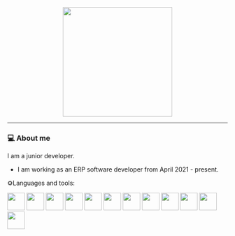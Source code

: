 <div align="center">
<img width=250 src="https://media.giphy.com/media/v1.Y2lkPTc5MGI3NjExMTU4b3JxZDBvd25vOXNiaHhxbzY1cGxyZjdidWZ2dXRhYTZ5Zm9hcCZlcD12MV9pbnRlcm5hbF9naWZfYnlfaWQmY3Q9Zw/13HBDT4QSTpveU/giphy.gif"> 
</div>

---

### 💻 About me 

I am a junior developer.

- I am working as an ERP software developer from April 2021 - present.

⚙️Languages and tools:

  <div>     
    <img width=40 heigth=40 src="https://cdn.jsdelivr.net/gh/devicons/devicon/icons/csharp/csharp-original.svg" />  
    <img width=40 heigth=40 src="https://cdn.jsdelivr.net/gh/devicons/devicon/icons/java/java-original.svg" />
    <img width=40 heigth=40 src="https://cdn.jsdelivr.net/gh/devicons/devicon/icons/vscode/vscode-original.svg" />
    <img width=40 heigth=40 src="https://cdn.jsdelivr.net/gh/devicons/devicon/icons/oracle/oracle-original.svg" />
    <img width=40 heigth=40 src="https://www.oracle.com/a/ocom/img/pl-sql.svg"/>
    <img width=40 heigth=40 src="https://github.com/ggiannas/ggiannas/assets/44242707/3dadf0ba-6e59-4891-a97c-934e346e548b"/> 
    <img width=40 heigth=40 src="https://www.appeon.com/sites/default/files/2022-07/home/PowerBuilder.svg"/>     
    <img width=40 heigth=40 src="https://github.com/ggiannas/ggiannas/assets/44242707/2b898478-6d67-452c-b871-8e8cd8d87389"/>
    <img width=40 heigth=40 src="https://cdn.jsdelivr.net/gh/devicons/devicon/icons/intellij/intellij-original-wordmark.svg" />
    <img width=40 heigth=40 src="https://cdn.jsdelivr.net/gh/devicons/devicon/icons/matlab/matlab-original.svg" />
    <img width=40 heigth=40 src="https://cdn.jsdelivr.net/gh/devicons/devicon/icons/mysql/mysql-original-wordmark.svg" />
    <img width=40 heigth=40 src="https://cdn.jsdelivr.net/gh/devicons/devicon/icons/github/github-original.svg"/>

          
          
          
          
          
  </div>



